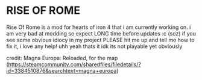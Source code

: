 # RISE OF ROME

Rise Of Rome is a mod for hearts of iron 4 that i am currently working on.
i am very bad at modding so expect LONG time before updates :c (soz)
if you see some obvious idiocy in my project PLEASE hit me up and tell me how to fix it, i love any help!
uhh yeah thats it idk its not playable yet obviously


credit: Magna Europa: Reloaded, for the map (https://steamcommunity.com/sharedfiles/filedetails/?id=3384510876&searchtext=magna+europa)
